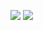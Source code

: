 ![](https://img.shields.io/badge/C-00599C?style=for-the-badge&logo=c&logoColor=white)
![](https://img.shields.io/badge/Maintained%3F-yes-green.svg)
